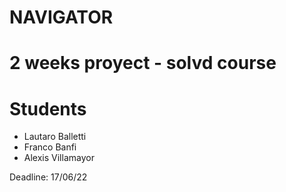 # NAVIGATOR

# 2 weeks proyect - solvd course

# Students
- Lautaro Balletti
- Franco Banfi
- Alexis Villamayor

Deadline: 17/06/22

